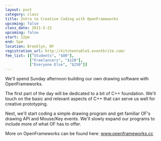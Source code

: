 ```yaml
---
layout: post
category: class
title: Intro to Creative Coding with OpenFrameworks
upcoming: false
class_date: 2011-5-22
upcoming: false
start: 12pm
end: 5pm
location: Brooklyn, NY
registration_url: http://kitchentable5.eventbrite.com/
fee_list: [["Students", "$80"],
           ["Freelancers", "$120"],
           ["Everyone Else", "$250"]]
---
```



We'll spend Sunday afternoon building our own drawing software with
OpenFrameworks.
 
The first part of the day will be dedicated to a bit of C++
foundation. We'll touch on the basic and relevant aspects of C++ that
can serve us well for creative prototyping.
 
Next, we'll start coding a simple drawing program and get familiar
OF's drawing API and Mouse/Key events. We'll slowly expand our
programs to include more of what OF has to offer.
 
More on OpenFrameworks can be found here: <a
href="http://www.openframeworks.cc">www.openframeworks.cc</a>


 

